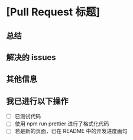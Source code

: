 <!-- 感谢您为 NewXesFrontend 项目做出贡献！ -->
<!-- 在创建 Pull Request 时，请填写以下信息，帮助我们审查您的 Pull Request。 -->

# [Pull Request 标题]

## 总结

<!-- 请总结一下此 Pull Request 做了什么，进行了哪些修改 -->

## 解决的 issues

<!-- 请列出此 Pull Request 解决了哪些 issue，若没有可以不写 -->

## 其他信息

<!-- 若有其他信息，请在此处填写 -->

<!-- 再次感谢您的贡献！ -->

## 我已进行以下操作

- [ ] 已测试代码
- [ ] 使用 npm run prettier 进行了格式化代码
- [ ] 若是新的页面，已在 README 中的开发进度画勾
